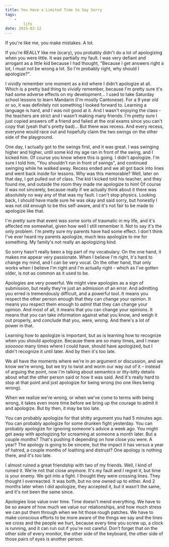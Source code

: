 ```yaml
---
title: You Have a Limited Time to Say Sorry
tags:
    -
        life
date: 2015-03-12
---
```


If you're like me, you make mistakes. A lot.

If you're REALLY like me (scary), you probably didn't do a lot of apologizing when you were little. It was partially my fault. I was very defiant and arrogant as a little kid because I had thought, "Because I get answers right a lot, I must not be wrong a lot. So I'm probably right, why should I apologize?".

I vividly remember one moment as a kid where I didn't apologize at all. Which is a pretty bad thing to *vividly* remember, because I'm pretty sure it's had some adverse effects on my development... I used to take Saturday school lessons to learn Mandarin (I'm mostly Cantonese). For a 9 year old or so, it was definitely not something I looked forward to. Learning a language is hard, and I was not good at it. And I wasn't enjoying the class - the teachers are strict and I wasn't making many friends. I'm pretty sure I just copied answers off a friend and failed at the oral exams since you can't copy that (yeah that's pretty bad)... But there was recess. And every recess, everyone would race out and hopefully claim the two swings on the other side of the playground.

One day, I actually got to the swings first, and it was great. I was swinging higher and higher, until some kid my age ran in front of the swing, and I kicked him. Of course you know where this is going. I didn't apologize. I'm sure I told him, "You shouldn't run in front of swings", and continued swinging while he walked away. Recess ended and we all got back into lines and went back inside for lessons. Why was this memorable? Well, later on that day, I got pulled out of class. The kid I kicked told his teacher, and they found me, and outside the room they made me apologize to him! Of course it was not sincerely, because really if we actually think about it there was absolutely no way any of that was my fault. I can't stop physics. Looking back, I should have made sure he was okay and said sorry, but honestly I was not old enough to be this self-aware, and it's not fair to be made to apologize like that.

I'm pretty sure that event was some sorts of traumatic in my life, and it's affected me somewhat, given how well I still remember it. Not to say it's the only problem. I'm pretty sure my parents have had some effect. I don't think I've ever heard my parents apologize, much less apologize to me for something. My family's not really an apologizing kind.

So sorry hasn't really been a big part of my vocabulary. On the one hand, it makes me appear very passionate. When I believe I'm right, it's hard to change my mind, and I can be very vocal. On the other hand, that only works when I believe I'm right and I'm actually right - which as I've gotten older, is not as common as it used to be.

Apologies are very powerful. We might view apologies as a sign of submission, but really they're just an admission of an error. And admitting you erred is tremendously difficult, and a powerful tool. It means you respect the other person enough that they can change your opinion. It means you respect them enough to *admit* that they can change your opinion. And most of all, it means that you can change your opinions. It means that you can take information against what you know, and weigh it out properly, and conclude that you, were, wrong. And there's a lot of power in that.

Learning how to apologize is important, but as is learning how to recognize when you should apologize. Because there are *so* many times, and I mean *soooooo* many times where I could have, should have apologized, but I didn't recognize it until later. And by then it's too late.

We all have the moments where we're in an argument or discussion, and we know we're wrong, but we try to twist and worm our way out of it &ndash; instead of arguing the point, now I'm talking about semantics or itty-bitty details about what the other person said or how it was said. And it's really hard to stop at that point and just apologize for being wrong (no one likes being wrong).

When we realize we're wrong, or when we've come to terms with being wrong, it takes even more time before we bring up the courage to admit it and apologize. But by then, it may be too late.

You can probably apologize for that shitty argument you had 5 minutes ago. You can probably apologize for some drunken fight yesterday. You can probably apologize for ignoring someone's advice a week ago. You might get away with apologizing for screaming at someone a month later. But a couple months? That's pushing it depending on how close you were. A year? The apology is going to be sincere, but the impact it has versus a year of hatred, a couple months of loathing and distrust? One apology is nothing there, and it's too late.

I almost ruined a great friendship with two of my friends. Well, I kind of ruined it. We're not that close anymore. It's my fault and I regret it, but time is your enemy. We got into a fight. I thought they were crossing lines. They thought I overreacted. It was both, but no one owned up to either. And 2 months later when I did apologize, they accepted it, but it wasn't the same, and it's not been the same since.

Apologies lose value over time. Time doesn't mend everything. We have to be so aware of how much we value our relationships, and how much stress we can put them through when we hit those rough patches. We have to make conscious efforts to be more aware of the things we say and the lines we cross and the people we hurt, because every time you screw up, a clock is running, and it can run out if you're not careful. Don't forget that on the other side of every monitor, the other side of the keyboard, the other side of those pairs of eyes is another person.
